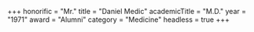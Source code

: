 +++
honorific     = "Mr."
title         = "Daniel Medic"
academicTitle = "M.D."
year          = "1971"
award         = "Alumni"
category      = "Medicine"
headless      = true
+++

